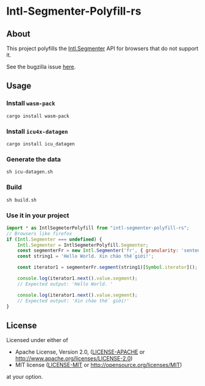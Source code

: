 # Intl-Segmenter-Polyfill-rs

## About

This project polyfills the [Intl.Segmenter](https://developer.mozilla.org/en-US/docs/Web/JavaScript/Reference/Global_Objects/Intl/Segmenter) API for browsers that do not support it.

See the bugzilla issue [here](https://bugzilla.mozilla.org/show_bug.cgi?id=1423593).

## Usage

### Install `wasm-pack`

```
cargo install wasm-pack
```

### Install `icu4x-datagen`

```
cargo install icu_datagen
```

### Generate the data

```
sh icu-datagen.sh
```

### Build

```
sh build.sh
```

### Use it in your project

```js
import * as IntlSegmeterPolyfill from "intl-segmenter-polyfill-rs";
// Browsers like firefox
if (Intl.Segmenter === undefined) {
    Intl.Segmenter = IntlSegmeterPolyfill.Segmenter;
    const segmenterFr = new Intl.Segmenter('fr', { granularity: 'sentence' });
    const string1 = 'Hello World. Xin chào thế giới!';

    const iterator1 = segmenterFr.segment(string1)[Symbol.iterator]();

    console.log(iterator1.next().value.segment);
    // Expected output: 'Hello World. '

    console.log(iterator1.next().value.segment);
    // Expected output: 'Xin chào thế giới!'
}
```

## License

Licensed under either of

* Apache License, Version 2.0, ([LICENSE-APACHE](LICENSE-APACHE) or http://www.apache.org/licenses/LICENSE-2.0)
* MIT license ([LICENSE-MIT](LICENSE-MIT) or http://opensource.org/licenses/MIT)

at your option.
